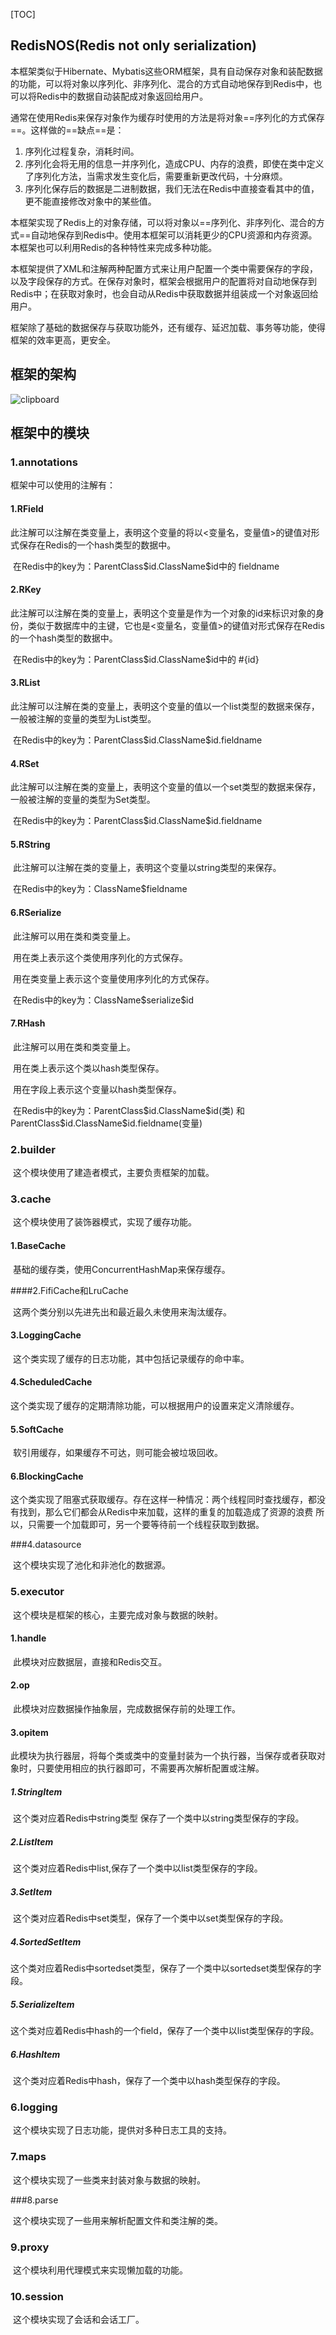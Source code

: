 [TOC]

## RedisNOS(Redis not only serialization)

本框架类似于Hibernate、Mybatis这些ORM框架，具有自动保存对象和装配数据的功能，可以将对象以序列化、非序列化、混合的方式自动地保存到Redis中，也可以将Redis中的数据自动装配成对象返回给用户。

通常在使用Redis来保存对象作为缓存时使用的方法是将对象==序列化的方式保存==。这样做的==缺点==是：
1. 序列化过程复杂，消耗时间。
2. 序列化会将无用的信息一并序列化，造成CPU、内存的浪费，即使在类中定义了序列化方法，当需求发生变化后，需要重新更改代码，十分麻烦。
3. 序列化保存后的数据是二进制数据，我们无法在Redis中直接查看其中的值，更不能直接修改对象中的某些值。

本框架实现了Redis上的对象存储，可以将对象以==序列化、非序列化、混合的方式==自动地保存到Redis中。使用本框架可以消耗更少的CPU资源和内存资源。本框架也可以利用Redis的各种特性来完成多种功能。

本框架提供了XML和注解两种配置方式来让用户配置一个类中需要保存的字段，以及字段保存的方式。在保存对象时，框架会根据用户的配置将对自动地保存到Redis中；在获取对象时，也会自动从Redis中获取数据并组装成一个对象返回给用户。

框架除了基础的数据保存与获取功能外，还有缓存、延迟加载、事务等功能，使得框架的效率更高，更安全。

## 框架的架构
![clipboard](picture/clipboard.png) 

## 框架中的模块

### 1.annotations

框架中可以使用的注解有：

#### 1.RField

​	此注解可以注解在类变量上，表明这个变量的将以<变量名，变量值>的键值对形式保存在Redis的一个hash类型的数据中。

​	在Redis中的key为：ParentClass\$id.ClassName$id中的  fieldname

#### 2.RKey

​	此注解可以注解在类的变量上，表明这个变量是作为一个对象的id来标识对象的身份，类似于数据库中的主键，它也是<变量名，变量值>的键值对形式保存在Redis的一个hash类型的数据中。

​	在Redis中的key为：ParentClass\$id.ClassName$id中的  #{id}

#### 3.RList

​	此注解可以注解在类的变量上，表明这个变量的值以一个list类型的数据来保存，一般被注解的变量的类型为List类型。

​	在Redis中的key为：ParentClass\$id.ClassName$id.fieldname

#### 4.RSet

​	此注解可以注解在类的变量上，表明这个变量的值以一个set类型的数据来保存，一般被注解的变量的类型为Set类型。

​	在Redis中的key为：ParentClass\$id.ClassName$id.fieldname

#### 5.RString

​	此注解可以注解在类的变量上，表明这个变量以string类型的来保存。

​	在Redis中的key为：ClassName$fieldname

#### 6.RSerialize

​	此注解可以用在类和类变量上。

​	用在类上表示这个类使用序列化的方式保存。

​	用在类变量上表示这个变量使用序列化的方式保存。

​	在Redis中的key为：ClassName$serialize\$id

#### 7.RHash

​	此注解可以用在类和类变量上。

​	用在类上表示这个类以hash类型保存。

​	用在字段上表示这个变量以hash类型保存。

​	在Redis中的key为：ParentClass\$id.ClassName\$id(类) 和   ParentClass\$id.ClassName$id.fieldname(变量)

### 2.builder

​	这个模块使用了建造者模式，主要负责框架的加载。

### 3.cache

​	这个模块使用了装饰器模式，实现了缓存功能。

#### 1.BaseCache

​	基础的缓存类，使用ConcurrentHashMap来保存缓存。

####2.FifiCache和LruCache

​	这两个类分别以先进先出和最近最久未使用来淘汰缓存。

#### 3.LoggingCache

​	这个类实现了缓存的日志功能，其中包括记录缓存的命中率。

#### 4.ScheduledCache

​	这个类实现了缓存的定期清除功能，可以根据用户的设置来定义清除缓存。

#### 5.SoftCache

​	软引用缓存，如果缓存不可达，则可能会被垃圾回收。

#### 6.BlockingCache

​	这个类实现了阻塞式获取缓存。存在这样一种情况：两个线程同时查找缓存，都没有找到，那么它们都会从Redis中来加载，这样的重复的加载造成了资源的浪费 所以，只需要一个加载即可，另一个要等待前一个线程获取到数据。

###4.datasource

​	这个模块实现了池化和非池化的数据源。

### 5.executor

​	这个模块是框架的核心，主要完成对象与数据的映射。

#### 1.handle

​	此模块对应数据层，直接和Redis交互。

#### 2.op

​	此模块对应数据操作抽象层，完成数据保存前的处理工作。

#### 3.opitem

​	此模块为执行器层，将每个类或类中的变量封装为一个执行器，当保存或者获取对象时，只要使用相应的执行器即可，不需要再次解析配置或注解。

##### 1.StringItem 

​	这个类对应着Redis中string类型 保存了一个类中以string类型保存的字段。

##### 2.ListItem

​	这个类对应着Redis中list,保存了一个类中以list类型保存的字段。

##### 3.SetItem

​	这个类对应着Redis中set类型，保存了一个类中以set类型保存的字段。

##### 4.SortedSetItem

​	这个类对应着Redis中sortedset类型，保存了一个类中以sortedset类型保存的字段。

##### 5.SerializeItem

​	这个类对应着Redis中hash的一个field，保存了一个类中以list类型保存的字段。

##### 6.HashItem

​	这个类对应着Redis中hash，保存了一个类中以hash类型保存的字段。

### 6.logging

​	这个模块实现了日志功能，提供对多种日志工具的支持。

### 7.maps

​	这个模块实现了一些类来封装对象与数据的映射。

###8.parse

​	这个模块实现了一些用来解析配置文件和类注解的类。

### 9.proxy

​	这个模块利用代理模式来实现懒加载的功能。

### 10.session

​	这个模块实现了会话和会话工厂。